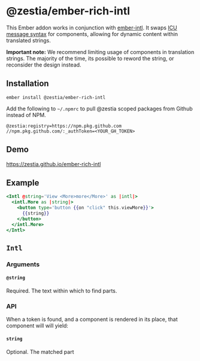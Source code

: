 # @zestia/ember-rich-intl

This Ember addon works in conjunction with [ember-intl](https://github.com/ember-intl/ember-intl). It swaps [ICU message syntax](https://formatjs.io/docs/core-concepts/icu-syntax/#rich-text-formatting) for components, allowing for dynamic content within translated strings.

**Important note:** We recommend limiting usage of components in translation strings. The majority of the time, its possible to reword the string, or reconsider the design instead.

## Installation

```
ember install @zestia/ember-rich-intl
```

Add the following to `~/.npmrc` to pull @zestia scoped packages from Github instead of NPM.

```
@zestia:registry=https://npm.pkg.github.com
//npm.pkg.github.com/:_authToken=<YOUR_GH_TOKEN>
```

## Demo

https://zestia.github.io/ember-rich-intl

## Example

```hbs
<Intl @string='View <More>more</More>' as |intl|>
  <intl.More as |string|>
    <button type='button {{on "click" this.viewMore}}'>
      {{string}}
    </button>
  </intl.More>
</Intl>
```

## `Intl`

### Arguments

#### `@string`

Required. The text within which to find parts.

### API

When a token is found, and a component is rendered in its place, that component will will yield:

#### `string`

Optional. The matched part
